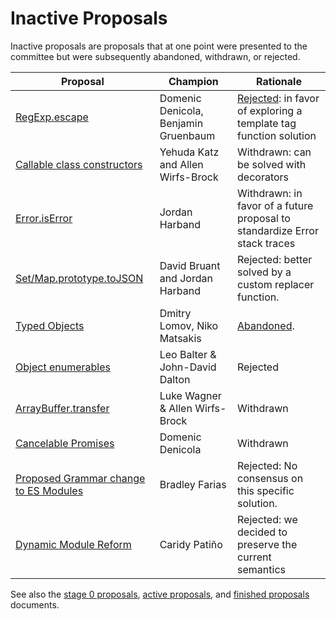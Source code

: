 # Inactive Proposals

Inactive proposals are proposals that at one point were presented to the committee but were subsequently abandoned, withdrawn, or rejected.

| Proposal | Champion | Rationale |
|----------|----------|-----------|
| [RegExp.escape](https://github.com/benjamingr/RegExp.escape) | Domenic Denicola, Benjamin Gruenbaum | [Rejected](https://github.com/rwaldron/tc39-notes/blob/924122cdc03e9ee2afbe8014193f845bddc6da2d/es7/2015-07/july-28.md#62-regexpescape): in favor of exploring a template tag function solution
| [Callable class constructors](https://github.com/tc39/ecma262/blob/master/workingdocs/callconstructor.md) | Yehuda Katz and Allen Wirfs-Brock | Withdrawn: can be solved with decorators |
| [Error.isError](https://github.com/ljharb/proposal-is-error) | Jordan Harband | Withdrawn: in favor of a future proposal to standardize Error stack traces |
| [Set/Map.prototype.toJSON](https://github.com/DavidBruant/Map-Set.prototype.toJSON) | David Bruant and Jordan Harband | Rejected: better solved by a custom replacer function. |
| [Typed Objects](https://github.com/dslomov/typed-objects-es7) | Dmitry Lomov, Niko Matsakis | [Abandoned](https://github.com/tc39/ecma262/commit/02455e5e2964f62b13818c6fd23289381ecafdf8). |
| [Object enumerables](https://github.com/leobalter/object-enumerables) | Leo Balter & John-David Dalton | Rejected |
| [ArrayBuffer.transfer](https://gist.github.com/lukewagner/2735af7eea411e18cf20) | Luke Wagner & Allen Wirfs-Brock | Withdrawn |
| [Cancelable Promises](https://github.com/tc39/proposal-cancelable-promises)                               | Domenic Denicola                   | Withdrawn |
| [Proposed Grammar change to ES Modules](https://github.com/bmeck/UnambiguousJavaScriptGrammar) | Bradley Farias | Rejected: No consensus on this specific solution.
| [Dynamic Module Reform](https://github.com/caridy/proposal-dynamic-modules)                               | Caridy Patiño | Rejected: we decided to preserve the current semantics



See also the [stage 0 proposals](stage-0-proposals.md), [active proposals](README.md), and [finished proposals](finished-proposals.md) documents.
